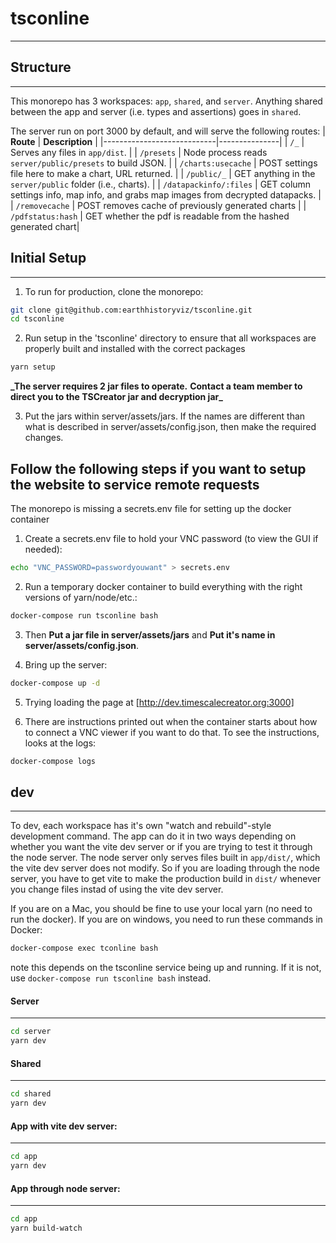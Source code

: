 # tsconline

---

## Structure

---

This monorepo has 3 workspaces: `app`, `shared`, and `server`. Anything shared between
the app and server (i.e. types and assertions) goes in `shared`.

The server run on port 3000 by default, and will serve the following routes:
| **Route** | **Description** |
|----------------------------|---------------|
| `/_` | Serves any files in `app/dist`. |
| `/presets` | Node process reads `server/public/presets` to build JSON. |
| `/charts:usecache` | POST settings file here to make a chart, URL returned. |
| `/public/_` | GET anything in the `server/public` folder (i.e., charts). |
| `/datapackinfo/:files` | GET column settings info, map info, and grabs map images from decrypted datapacks. |
| `/removecache` | POST removes cache of previously generated charts |
| `/pdfstatus:hash` | GET whether the pdf is readable from the hashed generated chart|

## Initial Setup

---

1. To run for production, clone the monorepo:

```bash
git clone git@github.com:earthhistoryviz/tsconline.git
cd tsconline
```

2. Run setup in the 'tsconline' directory to ensure that all workspaces are properly built and installed with the correct packages

```bash
yarn setup
```

**\_The server requires 2 jar files to operate.**
**Contact a team member to direct you to the TSCreator jar and decryption jar\_**

3. Put the jars within server/assets/jars. If the names are different than what is described in server/assets/config.json, then make the required changes.

## Follow the following steps if you want to setup the website to service remote requests

The monorepo is missing a secrets.env file for setting up the docker container

1. Create a secrets.env file to hold your VNC password (to view the GUI if needed):

```bash
echo "VNC_PASSWORD=passwordyouwant" > secrets.env
```

2. Run a temporary docker container to build everything with the right versions of
   yarn/node/etc.:

```bash
docker-compose run tsconline bash
```

3. Then **Put a jar file in server/assets/jars** and **Put it's name in server/assets/config.json**.

4. Bring up the server:

```bash
docker-compose up -d
```

5. Trying loading the page at [http://dev.timescalecreator.org:3000]

6. There are instructions printed out when the container starts about how to connect a
   VNC viewer if you want to do that. To see the instructions, looks at the logs:

```bash
docker-compose logs
```

## dev

---

To dev, each workspace has it's own "watch and rebuild"-style development command.
The app can do it in two ways depending on whether you want the vite dev server
or if you are trying to test it through the node server. The node server only
serves files built in `app/dist/`, which the vite dev server does not modify.
So if you are loading through the node server, you have to get vite to make
the production build in `dist/` whenever you change files instad of using
the vite dev server.

If you are on a Mac, you should be fine to use your local yarn (no need to run
the docker). If you are on windows, you need to run these commands in Docker:

```bash
docker-compose exec tconline bash
```

note this depends on the tsconline service being up and running. If it is not,
use `docker-compose run tsconline bash` instead.

#### Server

---

```bash
cd server
yarn dev
```

#### Shared

---

```bash
cd shared
yarn dev
```

#### App with vite dev server:

---

```bash
cd app
yarn dev
```

#### App through node server:

---

```bash
cd app
yarn build-watch
```
